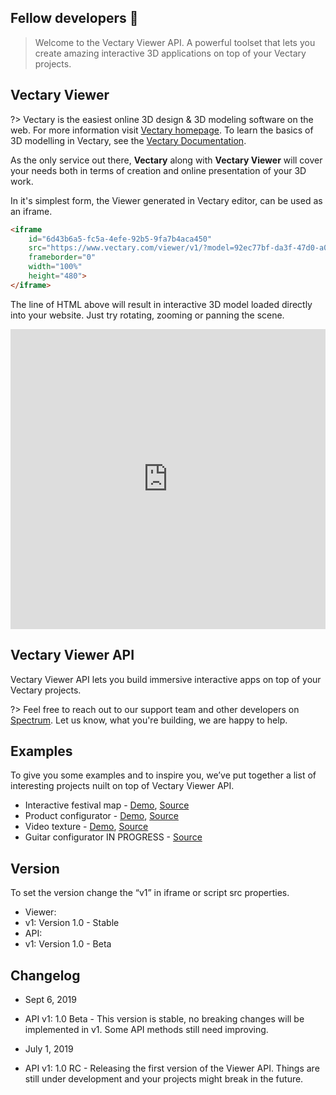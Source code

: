 ## Fellow developers &#128406;

> Welcome to the Vectary Viewer API. A powerful toolset that lets you create amazing interactive 3D applications on top of your Vectary projects.

## Vectary Viewer

?> Vectary is the easiest online 3D design & 3D modeling software on the web. For more information visit [Vectary homepage](https://www.vectary.com). To learn the basics of 3D modelling in Vectary, see the [Vectary Documentation](https://www.vectary.com/docs/).

As the only service out there, **Vectary** along with **Vectary Viewer** will cover your needs both in terms of creation and online presentation of your 3D work. 

In it's simplest form, the Viewer generated in Vectary editor, can be used as an iframe.

```html
<iframe 
    id="6d43b6a5-fc5a-4efe-92b5-9fa7b4aca450" 
    src="https://www.vectary.com/viewer/v1/?model=92ec77bf-da3f-47d0-a0a2-f61413bd3ffa&turntable=-2" 
    frameborder="0" 
    width="100%" 
    height="480">
</iframe>
```
The line of HTML above will result in interactive 3D model loaded directly into your website. Just try rotating, zooming or panning the scene.

<iframe id="6d43b6a5-fc5a-4efe-92b5-9fa7b4aca450" src="https://www.vectary.com/viewer/v1/?model=92ec77bf-da3f-47d0-a0a2-f61413bd3ffa&turntable=-2" frameborder="0" width="100%" height="480"></iframe>

## Vectary Viewer API

Vectary Viewer API lets you build immersive interactive apps on top of your Vectary projects.


?> Feel free to reach out to our support team and other developers on [Spectrum](https://spectrum.chat/vectary). Let us know, what you're building, we are happy to help.

## Examples

To give you some examples and to inspire you, we’ve put together a list of interesting projects nuilt on top of Vectary Viewer API.

- Interactive festival map - [Demo](https://vectary-grape19.now.sh), [Source](https://github.com/vectary/grape-festival-map)
- Product configurator - [Demo](https://pocsports-demo.vectary.now.sh/), [Source](https://github.com/vectary/pocsports-demo)
- Video texture - [Demo](https://lyft-demo.vectary.now.sh/), [Source](https://github.com/vectary/lyft-demo)
- Guitar configurator IN PROGRESS - [Source](https://github.com/vectary/dowina-guitar-configurator)

## Version

To set the version change the “v1” in iframe or script src properties.

- Viewer:
 - v1: Version 1.0 - Stable
- API:
 - v1: Version 1.0 - Beta

## Changelog

- Sept 6, 2019
 - API v1: 1.0 Beta - This version is stable, no breaking changes will be implemented in v1. Some API methods still need improving.

- July 1, 2019
 - API v1: 1.0 RC - Releasing the first version of the Viewer API. Things are still under development and your projects might break in the future.
